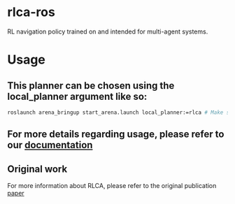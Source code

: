 # rlca-ros
RL navigation policy trained on and intended for multi-agent systems.


<!-- ## Build & Install
1. Activate poetry shell
```bash
cd arena-rosnav # navigate to the arena-rosnav directory
poetry shell
```
2. Install Python packages
```bash
pip install mpi4py
``` -->
# Usage
## This planner can be chosen using the local_planner argument like so:
```bash
roslaunch arena_bringup start_arena.launch local_planner:=rlca # Make sure that your virtual env/poetry is activated
```
## For more details regarding usage, please refer to our [documentation](https://arena-rosnav.readthedocs.io/en/latest/user_guides/usage/)

## Original work
For more information about RLCA, please refer to the original publication [paper](https://arxiv.org/abs/1709.10082)
